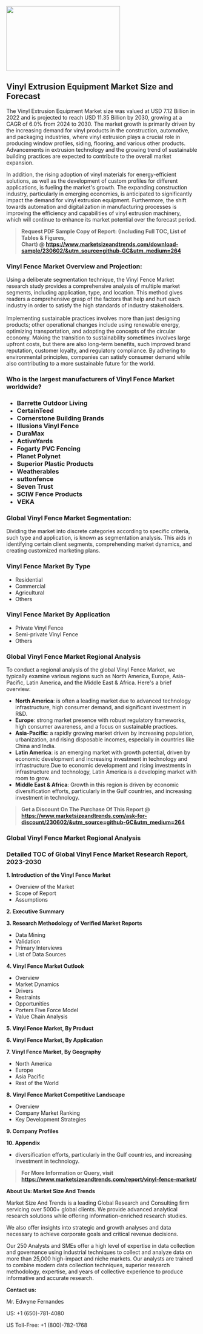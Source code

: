 <p><img class="alignnone size-medium wp-image-20088" src="https://ffe5etoiles.com/wp-content/uploads/2024/12/MST1-300x171.png" alt="" width="300" height="171" /></p><h2>Vinyl Extrusion Equipment Market Size and Forecast</h2><p>The Vinyl Extrusion Equipment Market size was valued at USD 7.12 Billion in 2022 and is projected to reach USD 11.35 Billion by 2030, growing at a CAGR of 6.0% from 2024 to 2030. The market growth is primarily driven by the increasing demand for vinyl products in the construction, automotive, and packaging industries, where vinyl extrusion plays a crucial role in producing window profiles, siding, flooring, and various other products. Advancements in extrusion technology and the growing trend of sustainable building practices are expected to contribute to the overall market expansion.</p><p>In addition, the rising adoption of vinyl materials for energy-efficient solutions, as well as the development of custom profiles for different applications, is fueling the market's growth. The expanding construction industry, particularly in emerging economies, is anticipated to significantly impact the demand for vinyl extrusion equipment. Furthermore, the shift towards automation and digitalization in manufacturing processes is improving the efficiency and capabilities of vinyl extrusion machinery, which will continue to enhance its market potential over the forecast period.</p></p><blockquote id="" class=""><strong>Request PDF Sample Copy of Report: (Including Full TOC, List of Tables &amp; Figures, Chart)&nbsp;@&nbsp;<strong><a href="https://www.marketsizeandtrends.com/download-sample/230602/&utm_source=github-GC&utm_medium=264" target="_blank">https://www.marketsizeandtrends.com/download-sample/230602/&utm_source=github-GC&utm_medium=264</a></strong></strong></blockquote><h3 id="" class="">Vinyl Fence Market&nbsp;Overview and Projection:</h3><p id="" class="">Using a deliberate segmentation technique, the Vinyl Fence Market research study provides a comprehensive analysis of multiple market segments, including application, type, and location. This method gives readers a comprehensive grasp of the factors that help and hurt each industry in order to satisfy the high standards of industry stakeholders. <br /> <br />Implementing sustainable practices involves more than just designing products; other operational changes include using renewable energy, optimizing transportation, and adopting the concepts of the circular economy. Making the transition to sustainability sometimes involves large upfront costs, but there are also long-term benefits, such improved brand reputation, customer loyalty, and regulatory compliance. By adhering to environmental principles, companies can satisfy consumer demand while also contributing to a more sustainable future for the world.</p><h3 id="" class="">Who is the largest manufacturers of&nbsp;Vinyl Fence Market worldwide?</h3><h3 class=""><p><ul><li>Barrette Outdoor Living </li><li> CertainTeed </li><li> Cornerstone Building Brands </li><li> Illusions Vinyl Fence </li><li> DuraMax </li><li> ActiveYards </li><li> Fogarty PVC Fencing </li><li> Planet Polynet </li><li> Superior Plastic Products </li><li> Weatherables </li><li> suttonfence </li><li> Seven Trust </li><li> SCIW Fence Products </li><li> VEKA</li></ul></p></h3><h3 id="" class="">Global&nbsp;Vinyl Fence Market Segmentation:</h3><p id="" class="">Dividing the market into discrete categories according to specific criteria, such type and application, is known as segmentation analysis. This aids in identifying certain client segments, comprehending market dynamics, and creating customized marketing plans.</p><h3 id="" class="">Vinyl Fence Market&nbsp;By Type</h3><p><p><ul><li>Residential</li><li> Commercial</li><li> Agricultural</li><li> Others</p></li></ul></p></p><h3 id="" class="">Vinyl Fence Market&nbsp;By Application</h3><p class=""><p><ul><li>Private Vinyl Fence</li><li> Semi-private Vinyl Fence</li><li> Others</li></ul></p></p><h3 id="" class="">Global Vinyl Fence Market Regional Analysis</h3><p id="" class="">To conduct a regional analysis of the global Vinyl Fence Market, we typically examine various regions such as North America, Europe, Asia-Pacific, Latin America, and the Middle East &amp; Africa. Here's a brief overview:</p><ul><li><strong>North America</strong>: is often a leading market due to advanced technology infrastructure, high consumer demand, and significant investment in R&amp;D.</li><li><strong>Europe</strong>: strong market presence with robust regulatory frameworks, high consumer awareness, and a focus on sustainable practices.</li><li><strong>Asia-Pacific</strong>: a rapidly growing market driven by increasing population, urbanization, and rising disposable incomes, especially in countries like China and India.</li><li><strong>Latin America</strong>: is an emerging market with growth potential, driven by economic development and increasing investment in technology and infrastructure.Due to economic development and rising investments in infrastructure and technology, Latin America is a developing market with room to grow.</li><li><strong>Middle East &amp; Africa</strong>: Growth in this region is driven by economic diversification efforts, particularly in the Gulf countries, and increasing investment in technology.</li></ul><blockquote id="" class=""><strong>Get a Discount On The Purchase Of This Report @ <strong><a href="https://www.marketsizeandtrends.com/ask-for-discount/230602/&utm_source=github-GC&utm_medium=264" target="_blank">https://www.marketsizeandtrends.com/ask-for-discount/230602/&utm_source=github-GC&utm_medium=264</a></strong></strong></blockquote><h3 id="" class="">Global Vinyl Fence Market Regional Analysis</h3><h3 id="" class="">Detailed TOC of Global Vinyl Fence Market Research Report, 2023-2030</h3><p id="" class=""><strong>1. Introduction of the Vinyl Fence Market</strong></p><ul><li>Overview of the Market</li><li>Scope of Report</li><li>Assumptions</li></ul><p id="" class=""><strong>2. Executive Summary</strong></p><p id="" class=""><strong>3. Research Methodology of Verified Market Reports</strong></p><ul><li>Data Mining</li><li>Validation</li><li>Primary Interviews</li><li>List of Data Sources</li></ul><p id="" class=""><strong>4. Vinyl Fence Market Outlook</strong></p><ul><li>Overview</li><li>Market Dynamics</li><li>Drivers</li><li>Restraints</li><li>Opportunities</li><li>Porters Five Force Model</li><li>Value Chain Analysis</li></ul><p id="" class=""><strong>5. Vinyl Fence Market, By Product</strong></p><p id="" class=""><strong>6. Vinyl Fence Market, By Application</strong></p><p id="" class=""><strong>7. Vinyl Fence Market, By Geography</strong></p><ul><li>North America</li><li>Europe</li><li>Asia Pacific</li><li>Rest of the World</li></ul><p id="" class=""><strong>8. Vinyl Fence Market Competitive Landscape</strong></p><ul><li>Overview</li><li>Company Market Ranking</li><li>Key Development Strategies</li></ul><p id="" class=""><strong>9. Company Profiles</strong></p><p id="" class=""><strong>10. Appendix</strong></p><ul><li>diversification efforts, particularly in the Gulf countries, and increasing investment in technology.</li></ul><blockquote id="" class=""><strong>For More Information or Query, visit <strong><strong><a href="https://www.marketsizeandtrends.com/report/vinyl-fence-market/" target="_blank">https://www.marketsizeandtrends.com/report/vinyl-fence-market/</a></strong></strong></strong></blockquote><p id="" class=""><strong>About Us: Market Size And Trends</strong></p><p id="" class="">Market Size And Trends is a leading Global Research and Consulting firm servicing over 5000+ global clients. We provide advanced analytical research solutions while offering information-enriched research studies.</p><p id="" class="">We also offer insights into strategic and growth analyses and data necessary to achieve corporate goals and critical revenue decisions.</p><p id="" class="">Our 250 Analysts and SMEs offer a high level of expertise in data collection and governance using industrial techniques to collect and analyze data on more than 25,000 high-impact and niche markets. Our analysts are trained to combine modern data collection techniques, superior research methodology, expertise, and years of collective experience to produce informative and accurate research.</p><p id="" class=""><strong>Contact us:</strong></p><p id="" class="">Mr. Edwyne Fernandes</p><p id="" class="">US: +1 (650)-781-4080</p><p id="" class="">US Toll-Free: +1 (800)-782-1768</p>
